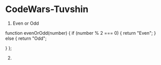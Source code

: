 # CodeWars-Tuvshin

1. Even or Odd

 function evenOrOdd(number) {
  if (number % 2 === 0) {
    return "Even";
    } else {
      return "Odd";
    
  }
};
 
2. 
